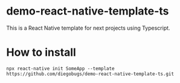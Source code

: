 # demo-react-native-template-ts
This is a React Native template for next projects using Typescript.

# How to install
```shell
npx react-native init SomeApp --template https://github.com/diegobugs/demo-react-native-template-ts.git
```
